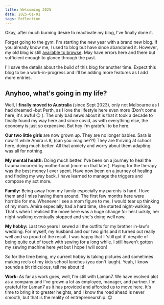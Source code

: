 ```yaml
---
title: Welcoming 2025
date: 2025-01-01
tags: Reflection
---
```


Okay, after much burning desire to reactivate my blog, I've finally done it. 

Forget going to the gym. I'm starting the new year with a brand new blog. If you already know me, I used to blog but have since abandoned it. However, my old blog is still [available to browse](https://blog.aisyahrozi.com). May have errors here and there but sufficient enough to glance through the past. 

I'll save the details about the build of this blog for another time. Expect this blog to be a work-in-progress and I'll be adding more features as I add more entries. 

## Anyhoo, what's going in my life? 

Well, I **finally moved to Australia** (since Sept 2023), only not Melbourne as I had dreamed -but Perth, as I love the lifestyle here even more (Don't come here, it's awful :wink: ). The only bad news about it is that it took a decade to finally found my way here and since covid, as with everything else, the economy is just so expensive. But hey I'm grateful to be here. 

**Our two little girls** are now grown up. They are no longer babies. Sara is now 11 while Amira is 8, (can you imagine??!) They are thriving at school here, doing much better. All that anxiety and worry about them adapting was all for nothing. 

**My mental health:** Doing much better. I've been on a journey to heal the trauma incurred by motherhood (more on that later). Paying for the therapy was the best money I ever spent. Have now been on a journey of healing and finding my way back. I have learned to manage the triggers and compose my act more. 

**Family:** Being away from my family especially my parents is hard. I love them and I miss having them around. The first few months here were horrible for me. Whenever I see a mom figure to me, I would tear up thinking of my mom. Amira especially had a hard time, she started night-walking. That's when I realised the move here was a huge change for her.Luckily, her night-walking eventually stopped and she's doing well now. 

**My hobby:** Last two years I sewed all the outfits for my brother in-law's wedding. For myself, my husband and our two girls and it turned out really well and so proud of the result. I was happy that I 'still got it' despite of being quite out of touch with sewing for a long while. I still haven't gotten my sewing machine here yet but I hope I will soon! 

So for the time being, my current hobby is taking pictures and sometimes making reels of my kids school lunches (yea don't laugh). Yeah, I know sounds a bit ridiculous, tell me about it! 

**Work:** As far as work goes, well, I'm still with Laman7. We have evolved alot as a company and I've grown a lot as employee, manager, and partner. I'm grateful for Laman7 as it has provided and afforded us to move here. It's time to bring it to greater heights, and I know the road ahead is never smooth, but that is the reality of entrepreneurship. :blush: